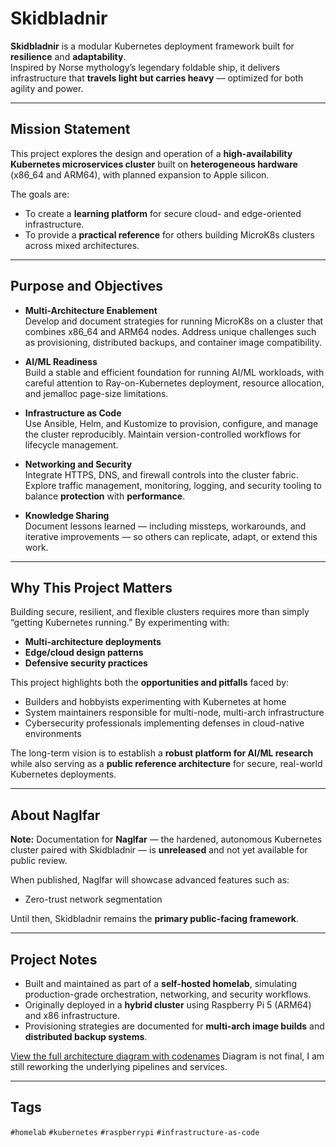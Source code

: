 # Skidbladnir

**Skidbladnir** is a modular Kubernetes deployment framework built for **resilience** and **adaptability**.  
Inspired by Norse mythology’s legendary foldable ship, it delivers infrastructure that **travels light but carries heavy** — optimized for both agility and power.  

---

## Mission Statement

This project explores the design and operation of a **high-availability Kubernetes microservices cluster** built on **heterogeneous hardware** (x86_64 and ARM64), with planned expansion to Apple silicon.  

The goals are:  
- To create a **learning platform** for secure cloud- and edge-oriented infrastructure.  
- To provide a **practical reference** for others building MicroK8s clusters across mixed architectures.  

---

## Purpose and Objectives

- **Multi-Architecture Enablement**  
  Develop and document strategies for running MicroK8s on a cluster that combines x86_64 and ARM64 nodes. Address unique challenges such as provisioning, distributed backups, and container image compatibility.  

- **AI/ML Readiness**  
  Build a stable and efficient foundation for running AI/ML workloads, with careful attention to Ray-on-Kubernetes deployment, resource allocation, and jemalloc page-size limitations.  

- **Infrastructure as Code**  
  Use Ansible, Helm, and Kustomize to provision, configure, and manage the cluster reproducibly. Maintain version-controlled workflows for lifecycle management.  

- **Networking and Security**  
  Integrate HTTPS, DNS, and firewall controls into the cluster fabric. Explore traffic management, monitoring, logging, and security tooling to balance **protection** with **performance**.  

- **Knowledge Sharing**  
  Document lessons learned — including missteps, workarounds, and iterative improvements — so others can replicate, adapt, or extend this work.  

---

## Why This Project Matters

Building secure, resilient, and flexible clusters requires more than simply “getting Kubernetes running.” By experimenting with:  

- **Multi-architecture deployments**  
- **Edge/cloud design patterns**  
- **Defensive security practices**  

This project highlights both the **opportunities and pitfalls** faced by:  
- Builders and hobbyists experimenting with Kubernetes at home  
- System maintainers responsible for multi-node, multi-arch infrastructure  
- Cybersecurity professionals implementing defenses in cloud-native environments  

The long-term vision is to establish a **robust platform for AI/ML research** while also serving as a **public reference architecture** for secure, real-world Kubernetes deployments.  

---

## About Naglfar

**Note:** Documentation for **Naglfar** — the hardened, autonomous Kubernetes cluster paired with Skidbladnir — is **unreleased** and not yet available for public review.  

When published, Naglfar will showcase advanced features such as:  
- Zero-trust network segmentation   

Until then, Skidbladnir remains the **primary public-facing framework**.  

---

## Project Notes

- Built and maintained as part of a **self-hosted homelab**, simulating production-grade orchestration, networking, and security workflows.  
- Originally deployed in a **hybrid cluster** using Raspberry Pi 5 (ARM64) and x86 infrastructure.  
- Provisioning strategies are documented for **multi-arch image builds** and **distributed backup systems**.  

[View the full architecture diagram with codenames](diagram/skidbladnir-architecture.md)  Diagram is not final, I am still reworking the underlying pipelines and services.

---

## Tags

`#homelab` `#kubernetes` `#raspberrypi` `#infrastructure-as-code`  
